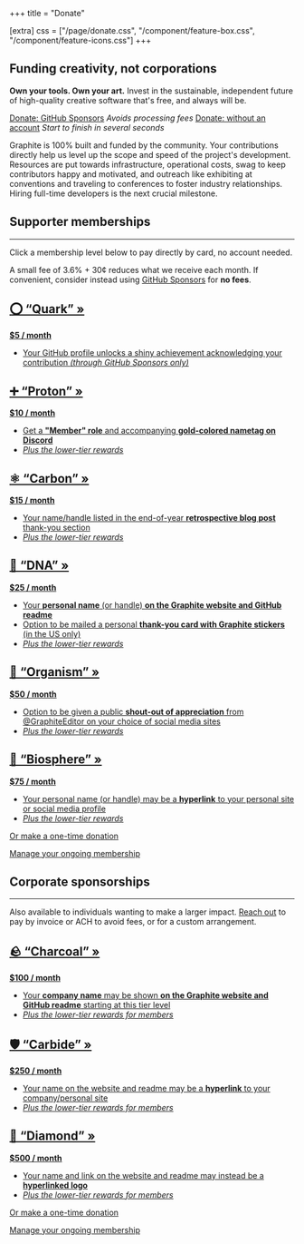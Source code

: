 +++
title = "Donate"

[extra]
css = ["/page/donate.css", "/component/feature-box.css", "/component/feature-icons.css"]
+++

<section>
<div class="block">

# Funding creativity, not corporations

**Own your tools. Own your art.** Invest in the sustainable, independent future of high-quality creative software that's free, and always will be.

<div class="call-to-action">

<span>
<a href="https://github.com/sponsors/GraphiteEditor" target="_blank" class="button arrow">Donate: GitHub Sponsors</a>
<em>Avoids processing fees</em>
</span>

<span>
<a href="#supporter-memberships" class="button arrow">Donate: without an account</a>
<em>Start to finish in several seconds</em>
</span>

</div>

<div class="feature-icons three-wide statistics" data-statistics>
	<div class="feature-icon">
		<img class="atlas" style="--atlas-index: 34" src="https://static.graphite.rs/icons/icon-atlas-roadmap__3.png" alt="" />
		<span data-statistics-dollars></span>
	</div>
	<div class="feature-icon">
		<img class="atlas" style="--atlas-index: 3" src="https://static.graphite.rs/icons/icon-atlas-features__2.png" alt="" />
		<span data-statistics-members></span>
	</div>
	<div class="feature-icon">
		<img class="atlas" style="--atlas-index: 47" src="https://static.graphite.rs/icons/icon-atlas-roadmap__3.png" alt="" />
		<span data-statistics-donors></span>
	</div>
</div>

<script>
(async () => {
	const element = document.querySelector("[data-statistics]");
	const dollarsElement = document.querySelector("[data-statistics-dollars]");
	const membersElement = document.querySelector("[data-statistics-members]");
	const donorsElement = document.querySelector("[data-statistics-donors]");
	if (!dollarsElement || !membersElement || !donorsElement) return;
	try {
		const response = await fetch("https://graphite.rs/sponsorship-stats");
		const json = await response.json();
		if (!json || !json.recurring || !json.one_time_prior_3_month_sum) throw new Error();
		const recurringDollars = parseInt(json.recurring.cents) / 100;
		const oneTimeAverageDollars = parseInt(json.one_time_prior_3_month_sum.cents) / 100 / 3;
		dollarsElement.innerText = "$" + Math.round(recurringDollars + oneTimeAverageDollars).toLocaleString("en-US") + " / month";
		membersElement.innerText = json.recurring.count.toLocaleString("en-US") + " members (supporting monthly)";
		donorsElement.innerText = Math.round(json.one_time_prior_3_month_sum.count / 3).toLocaleString("en-US") + " one-time donors (past month)";
		// Force repaint to work around Safari bug <https://bugs.webkit.org/show_bug.cgi?id=286403> (remove this and its data attribute when the bug is fixed and widely deployed)
		element.style.transform = "scale(1)";
	} catch {
		element.remove();
	}
})();
</script>

Graphite is 100% built and funded by the community. Your contributions directly help us level up the scope and speed of the project's development. Resources are put towards infrastructure, operational costs, swag to keep contributors happy and motivated, and outreach like exhibiting at conventions and traveling to conferences to foster industry relationships. Hiring full-time developers is the next crucial milestone.

</div>
</section>

<section id="supporter-memberships" class="feature-box-outer">
<div class="feature-box-inner">

<div class="block">

<h1 class="feature-box-header">Supporter memberships</h1>

---

Click a membership level below to pay directly by card, no account needed.

A small fee of 3.6% + 30¢ reduces what we receive each month. If convenient, consider instead using <a href="https://github.com/sponsors/GraphiteEditor" target="_blank">GitHub Sponsors</a> for **no fees**.

</div>

<div class="triptych">

<a href="https://buy.stripe.com/6oE2btfCK9863vybII" target="_blank" class="block feature-box-narrow">

<h1 class="feature-box-header">⭕ &ldquo;Quark&rdquo; &raquo;</h1>

**$5 / month**

- Your GitHub profile unlocks a shiny achievement acknowledging your contribution *(through GitHub Sponsors only)*

</a>
<a href="https://buy.stripe.com/00gdUb62aesq9TW7st" target="_blank" class="block feature-box-narrow">

<h1 class="feature-box-header">➕ &ldquo;Proton&rdquo; &raquo;</h1>

**$10 / month**

- Get a **"Member" role** and accompanying **gold-colored nametag on Discord**
- *Plus the lower-tier rewards*

</a>
<a href="https://buy.stripe.com/5kAbM38aiacaeac28a" target="_blank" class="block feature-box-narrow">

<h1 class="feature-box-header">⚛️ &ldquo;Carbon&rdquo; &raquo;</h1>

**$15 / month**

- Your name/handle listed in the end-of-year **retrospective blog post** thank-you section
- *Plus the lower-tier rewards*

</a>

<a href="https://buy.stripe.com/28o4jB62a0BA5DGbIL" target="_blank" class="block feature-box-narrow">

<h1 class="feature-box-header">🧬 &ldquo;DNA&rdquo; &raquo;</h1>

**$25 / month**

- Your **personal name** (or handle) **on the Graphite website and GitHub readme**
- Option to be mailed a personal **thank-you card with Graphite stickers** (in the US only)
- *Plus the lower-tier rewards*

</a>
<a href="https://buy.stripe.com/28o03laiq0BA8PS6os" target="_blank" class="block feature-box-narrow">

<h1 class="feature-box-header">🌱 &ldquo;Organism&rdquo; &raquo;</h1>

**$50 / month**

- Option to be given a public **shout-out of appreciation** from @GraphiteEditor on your choice of social media sites
- *Plus the lower-tier rewards*

</a>
<a href="https://buy.stripe.com/fZedUbduCfwu2ru7sx" target="_blank" class="block feature-box-narrow">

<h1 class="feature-box-header">🌄 &ldquo;Biosphere&rdquo; &raquo;</h1>

**$75 / month**

- Your personal name (or handle) may be a **hyperlink** to your personal site or social media profile
- *Plus the lower-tier rewards*

</a>

</div>

<div class="block action-buttons">

<a href="https://donate.stripe.com/6oU8wP6m0c2kb2AermbQY0a" target="_blank" class="button arrow">Or make a one-time donation</a>

[Manage your ongoing membership](https://billing.stripe.com/p/login/aEU9EzctSfe3cfK5kk)

</div>

</div>
</section>

<section id="corporate-sponsorships" class="feature-box-outer">
<div class="feature-box-inner">

<div class="block">

<h1 class="feature-box-header">Corporate sponsorships</h1>

---

Also available to individuals wanting to make a larger impact. [Reach out](/contact) to pay by invoice or ACH to avoid fees, or for a custom arrangement.

</div>

<div class="triptych">

<a href="https://buy.stripe.com/7sI6rJ1LU5VUaY05kq" target="_blank" class="block feature-box-narrow">

<h1 class="feature-box-header">🪨 &ldquo;Charcoal&rdquo; &raquo;</h1>

**$100 / month**

- Your **company name** may be shown **on the Graphite website and GitHub readme** starting at this tier level
- *Plus the lower-tier rewards for members*

</a>
<a href="https://buy.stripe.com/3cs8zR8ai0BA8PSaEL" target="_blank" class="block feature-box-narrow">

<h1 class="feature-box-header">🛡️ &ldquo;Carbide&rdquo; &raquo;</h1>

**$250 / month**

- Your name on the website and readme may be a **hyperlink** to your company/personal site
- *Plus the lower-tier rewards for members*

</a>
<a href="https://buy.stripe.com/fZeaHZ76e0BAeaccMU" target="_blank" class="block feature-box-narrow">

<h1 class="feature-box-header">💎 &ldquo;Diamond&rdquo; &raquo;</h1>

**$500 / month**

- Your name and link on the website and readme may instead be a **hyperlinked logo**
- *Plus the lower-tier rewards for members*

</a>

</div>

<div class="block action-buttons">

<a href="https://donate.stripe.com/6oU8wP6m0c2kb2AermbQY0a" target="_blank" class="button arrow">Or make a one-time donation</a>

[Manage your ongoing membership](https://billing.stripe.com/p/login/aEU9EzctSfe3cfK5kk)

</div>

</div>
</section>

<!-- <div class="fundraising loading" data-fundraising>
	<div class="fundraising-bar" data-fundraising-bar style="--fundraising-percent: 0%">
		<div class="fundraising-bar-progress"></div>
	</div>
	<div class="goal-metrics">
		<span data-fundraising-percent>Progress: <span data-dynamic>0</span>%</span>
		<span data-fundraising-goal>Goal: $<span data-dynamic>0</span>/month</span>
	</div>
</div> -->
